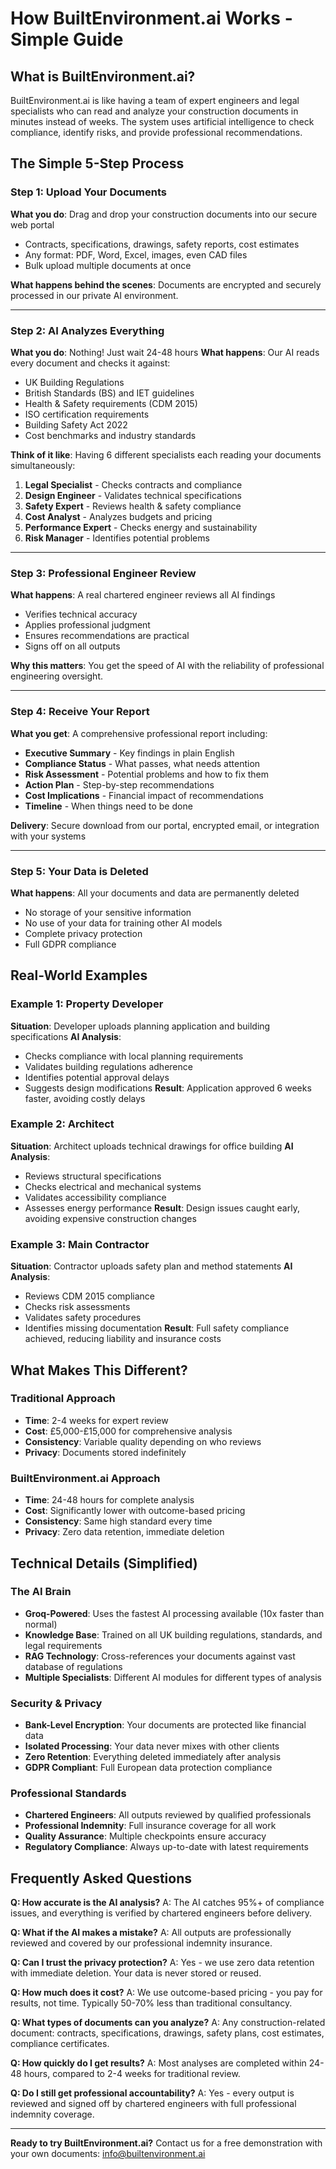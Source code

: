 # How BuiltEnvironment.ai Works - Simple Guide

## What is BuiltEnvironment.ai?

BuiltEnvironment.ai is like having a team of expert engineers and legal specialists who can read and analyze your construction documents in minutes instead of weeks. The system uses artificial intelligence to check compliance, identify risks, and provide professional recommendations.

## The Simple 5-Step Process

### Step 1: Upload Your Documents
**What you do**: Drag and drop your construction documents into our secure web portal
- Contracts, specifications, drawings, safety reports, cost estimates
- Any format: PDF, Word, Excel, images, even CAD files
- Bulk upload multiple documents at once

**What happens behind the scenes**: Documents are encrypted and securely processed in our private AI environment.

---

### Step 2: AI Analyzes Everything
**What you do**: Nothing! Just wait 24-48 hours
**What happens**: Our AI reads every document and checks it against:
- UK Building Regulations
- British Standards (BS) and IET guidelines
- Health & Safety requirements (CDM 2015)
- ISO certification requirements
- Building Safety Act 2022
- Cost benchmarks and industry standards

**Think of it like**: Having 6 different specialists each reading your documents simultaneously:
1. **Legal Specialist** - Checks contracts and compliance
2. **Design Engineer** - Validates technical specifications
3. **Safety Expert** - Reviews health & safety compliance
4. **Cost Analyst** - Analyzes budgets and pricing
5. **Performance Expert** - Checks energy and sustainability
6. **Risk Manager** - Identifies potential problems

---

### Step 3: Professional Engineer Review
**What happens**: A real chartered engineer reviews all AI findings
- Verifies technical accuracy
- Applies professional judgment
- Ensures recommendations are practical
- Signs off on all outputs

**Why this matters**: You get the speed of AI with the reliability of professional engineering oversight.

---

### Step 4: Receive Your Report
**What you get**: A comprehensive professional report including:
- **Executive Summary** - Key findings in plain English
- **Compliance Status** - What passes, what needs attention
- **Risk Assessment** - Potential problems and how to fix them
- **Action Plan** - Step-by-step recommendations
- **Cost Implications** - Financial impact of recommendations
- **Timeline** - When things need to be done

**Delivery**: Secure download from our portal, encrypted email, or integration with your systems

---

### Step 5: Your Data is Deleted
**What happens**: All your documents and data are permanently deleted
- No storage of your sensitive information
- No use of your data for training other AI models
- Complete privacy protection
- Full GDPR compliance

## Real-World Examples

### Example 1: Property Developer
**Situation**: Developer uploads planning application and building specifications
**AI Analysis**: 
- Checks compliance with local planning requirements
- Validates building regulations adherence
- Identifies potential approval delays
- Suggests design modifications
**Result**: Application approved 6 weeks faster, avoiding costly delays

### Example 2: Architect
**Situation**: Architect uploads technical drawings for office building
**AI Analysis**:
- Reviews structural specifications
- Checks electrical and mechanical systems
- Validates accessibility compliance
- Assesses energy performance
**Result**: Design issues caught early, avoiding expensive construction changes

### Example 3: Main Contractor
**Situation**: Contractor uploads safety plan and method statements
**AI Analysis**:
- Reviews CDM 2015 compliance
- Checks risk assessments
- Validates safety procedures
- Identifies missing documentation
**Result**: Full safety compliance achieved, reducing liability and insurance costs

## What Makes This Different?

### Traditional Approach
- **Time**: 2-4 weeks for expert review
- **Cost**: £5,000-£15,000 for comprehensive analysis
- **Consistency**: Variable quality depending on who reviews
- **Privacy**: Documents stored indefinitely

### BuiltEnvironment.ai Approach
- **Time**: 24-48 hours for complete analysis
- **Cost**: Significantly lower with outcome-based pricing
- **Consistency**: Same high standard every time
- **Privacy**: Zero data retention, immediate deletion

## Technical Details (Simplified)

### The AI Brain
- **Groq-Powered**: Uses the fastest AI processing available (10x faster than normal)
- **Knowledge Base**: Trained on all UK building regulations, standards, and legal requirements
- **RAG Technology**: Cross-references your documents against vast database of regulations
- **Multiple Specialists**: Different AI modules for different types of analysis

### Security & Privacy
- **Bank-Level Encryption**: Your documents are protected like financial data
- **Isolated Processing**: Your data never mixes with other clients
- **Zero Retention**: Everything deleted immediately after analysis
- **GDPR Compliant**: Full European data protection compliance

### Professional Standards
- **Chartered Engineers**: All outputs reviewed by qualified professionals
- **Professional Indemnity**: Full insurance coverage for all work
- **Quality Assurance**: Multiple checkpoints ensure accuracy
- **Regulatory Compliance**: Always up-to-date with latest requirements

## Frequently Asked Questions

**Q: How accurate is the AI analysis?**
A: The AI catches 95%+ of compliance issues, and everything is verified by chartered engineers before delivery.

**Q: What if the AI makes a mistake?**
A: All outputs are professionally reviewed and covered by our professional indemnity insurance.

**Q: Can I trust the privacy protection?**
A: Yes - we use zero data retention with immediate deletion. Your data is never stored or reused.

**Q: How much does it cost?**
A: We use outcome-based pricing - you pay for results, not time. Typically 50-70% less than traditional consultancy.

**Q: What types of documents can you analyze?**
A: Any construction-related document: contracts, specifications, drawings, safety plans, cost estimates, compliance certificates.

**Q: How quickly do I get results?**
A: Most analyses are completed within 24-48 hours, compared to 2-4 weeks for traditional review.

**Q: Do I still get professional accountability?**
A: Yes - every output is reviewed and signed off by chartered engineers with full professional indemnity coverage.

---

**Ready to try BuiltEnvironment.ai?**
Contact us for a free demonstration with your own documents: info@builtenvironment.ai
